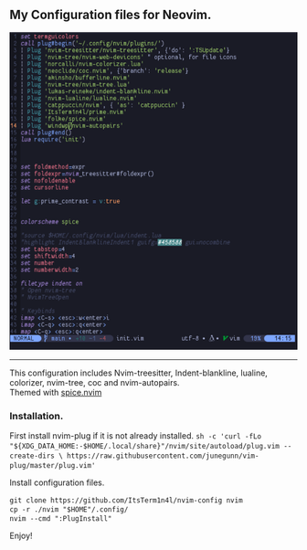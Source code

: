 ## My Configuration files for Neovim.
![screenshot](./screenshot.png)
___
This configuration includes Nvim-treesitter, Indent-blankline, lualine, colorizer, nvim-tree, coc and nvim-autopairs.    
Themed with [spice.nvim](https://github.com/ItsTerm1n4l/spice.nvim)   

### Installation.
First install nvim-plug if it is not already installed.
`sh -c 'curl -fLo "${XDG_DATA_HOME:-$HOME/.local/share}"/nvim/site/autoload/plug.vim --create-dirs \
       https://raw.githubusercontent.com/junegunn/vim-plug/master/plug.vim'`

Install configuration files.
```
git clone https://github.com/ItsTerm1n4l/nvim-config nvim
cp -r ./nvim "$HOME"/.config/
nvim --cmd ":PlugInstall"
```
Enjoy!

